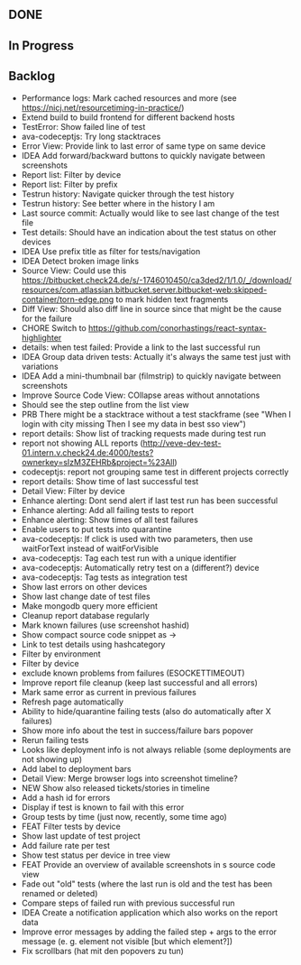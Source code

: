 ## DONE

## In Progress

## Backlog

- Performance logs: Mark cached resources and more (see https://nicj.net/resourcetiming-in-practice/)
- Extend build to build frontend for different backend hosts
- TestError: Show failed line of test
- ava-codeceptjs: Try long stacktraces
- Error View: Provide link to last error of same type on same device
- IDEA Add forward/backward buttons to quickly navigate between screenshots
- Report list: Filter by device
- Report list: Filter by prefix
- Testrun history: Navigate quicker through the test history
- Testrun history: See better where in the history I am
- Last source commit: Actually would like to see last change of the test file
- Test details: Should have an indication about the test status on other devices
- IDEA Use prefix title as filter for tests/navigation
- IDEA Detect broken image links
- Source View: Could use this https://bitbucket.check24.de/s/-1746010450/ca3ded2/1/1.0/_/download/resources/com.atlassian.bitbucket.server.bitbucket-web:skipped-container/torn-edge.png to mark hidden text fragments
- Diff View: Should also diff line in source since that might be the cause for the failure
- CHORE Switch to https://github.com/conorhastings/react-syntax-highlighter
- details: when test failed: Provide a link to the last successful run
- IDEA Group data driven tests: Actually it's always the same test just with variations
- IDEA Add a mini-thumbnail bar (filmstrip) to quickly navigate between screenshots
- Improve Source Code View: COllapse areas without annotations
- Should see the step outline from the list view
- PRB There might be a stacktrace without a test stackframe (see "When I login with city missing Then I see my data in best sso view")
- report details: Show list of tracking requests made during test run
- report not showing ALL reports (http://veve-dev-test-01.intern.v.check24.de:4000/tests?ownerkey=sIzM3ZEHRb&project=%23All)
- codeceptjs: report not grouping same test in different projects correctly
- report details: Show time of last successful test
- Detail View: Filter by device
- Enhance alerting: Dont send alert if last test run has been successful
- Enhance alerting: Add all failing tests to report
- Enhance alerting: Show times of all test failures
- Enable users to put tests into quarantine
- ava-codeceptjs: If click is used with two parameters, then use waitForText instead of waitForVisible
- ava-codeceptjs: Tag each test run with a unique identifier
- ava-codeceptjs: Automatically retry test on a (different?) device
- ava-codeceptjs: Tag tests as integration test
- Show last errors on other devices
- Show last change date of test files
- Make mongodb query more efficient
- Cleanup report database regularly
- Mark known failures (use screenshot hashid)
- Show compact source code snippet as <line in test> -> <line in page object>
- Link to test details using hashcategory
- Filter by environment
- Filter by device
- exclude known problems from failures (ESOCKETTIMEOUT)
- Improve report file cleanup (keep last successful and all errors)
- Mark same error as current in previous failures
- Refresh page automatically
- Ability to hide/quarantine failing tests (also do automatically after X failures)
- Show more info about the test in success/failure bars popover
- Rerun failing tests
- Looks like deployment info is not always reliable (some deployments are not showing up)
- Add label to deployment bars
- Detail View: Merge browser logs into screenshot timeline?
- NEW Show also released tickets/stories in timeline
- Add a hash id for errors
- Display if test is known to fail with this error
- Group tests by time (just now, recently, some time ago)
- FEAT Filter tests by device
- Show last update of test project
- Add failure rate per test
- Show test status per device in tree view
- FEAT Provide an overview of available screenshots in s source code view
- Fade out "old" tests (where the last run is old and the test has been renamed or deleted)
- Compare steps of failed run with previous successful run
- IDEA Create a notification application which also works on the report data
- Improve error messages by adding the failed step + args to the error message (e. g. element not visible [but which element?])
- Fix scrollbars (hat mit den popovers zu tun)

